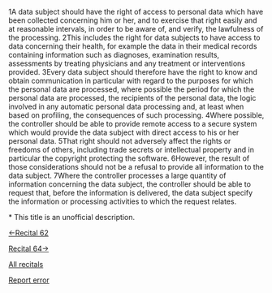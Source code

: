 
1A data subject should have the right of access to personal data which have been collected concerning him or her, and to exercise that right easily and at reasonable intervals, in order to be aware of, and verify, the lawfulness of the processing. 2This includes the right for data subjects to have access to data concerning their health, for example the data in their medical records containing information such as diagnoses, examination results, assessments by treating physicians and any treatment or interventions provided. 3Every data subject should therefore have the right to know and obtain communication in particular with regard to the purposes for which the personal data are processed, where possible the period for which the personal data are processed, the recipients of the personal data, the logic involved in any automatic personal data processing and, at least when based on profiling, the consequences of such processing. 4Where possible, the controller should be able to provide remote access to a secure system which would provide the data subject with direct access to his or her personal data. 5That right should not adversely affect the rights or freedoms of others, including trade secrets or intellectual property and in particular the copyright protecting the software. 6However, the result of those considerations should not be a refusal to provide all information to the data subject. 7Where the controller processes a large quantity of information concerning the data subject, the controller should be able to request that, before the information is delivered, the data subject specify the information or processing activities to which the request relates.


\* This title is an unofficial description.




[←Recital 62](https://gdpr-info.eu/recitals/no-62/ "62 - Exceptions to the Obligation to Provide Information")


[Recital 64→](https://gdpr-info.eu/recitals/no-64/ "64 - Identity Verification")


[All recitals](https://gdpr-info.eu/recitals/)

[Report error](https://gdpr-info.eu/gf/?TB_iframe=true&height=306 "Your message")

